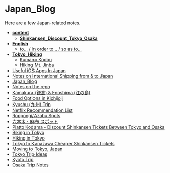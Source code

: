 # Japan_Blog

Here are a few Japan-related notes.

<!-- tree generated by markdown-notes-tree starts here -->

- [**content**](content)
    - [**Shinkansen_Discount_Tokyo_Osaka**](content/Shinkansen_Discount_Tokyo_Osaka)
- [**English**](English)
    - [to… / in order to… / so as to…](<English/to-in order to-so as to.md>)
- [**Tokyo_Hiking**](Tokyo_Hiking)
    - [Kumano Kodou](<Tokyo_Hiking/Kumano Kodo.md>)
    - [Hiking Mt. Jinba](<Tokyo_Hiking/Mt. Jinba.md>)
- [Useful iOS Apps In Japan](Apps.md)
- [Notes on International Shipping from & to Japan](Global_Shipping.md)
- [Japan_Blog](Homepage.md)
- [Notes on the repo](Japan_Blog_Repo.md)
- [Kamakura (鎌倉) & Enoshima (江の島)](Kamakura_Enoshima.md)
- [Food Options in Kichijoji](Kichijoji_Food.md)
- [Kyushu (九州) Trip](Kyushu.md)
- [Netflix Recommendation List](Netflix.md)
- [Roppongi/Azabu Spots](Roppongi_Places_EN.md)
- [六本木・麻布 スポット](Roppongi_Places_JP.md)
- [Platto Kodama - Discount Shinkansen Tickets Between Tokyo and Osaka](Shinkansen_Discount_Tokyo_Osaka.md)
- [Biking in Tokyo](Tokyo_Biking.md)
- [Hiking in Tokyo <!-- omit in toc -->](Tokyo_Hiking.md)
- [Tokyo to Kanazawa Cheaper Shinkansen Tickets](Tokyo_Kanazawa.md)
- [Moving to Tokyo, Japan](Tokyo_Moving.md)
- [Tokyo Trip Ideas](Tokyo_TripIdeas.md)
- [Kyoto Trip](Trip_Kyoto.md)
- [Osaka Trip Notes](Trip_Osaka.md)

<!-- tree generated by markdown-notes-tree ends here -->
